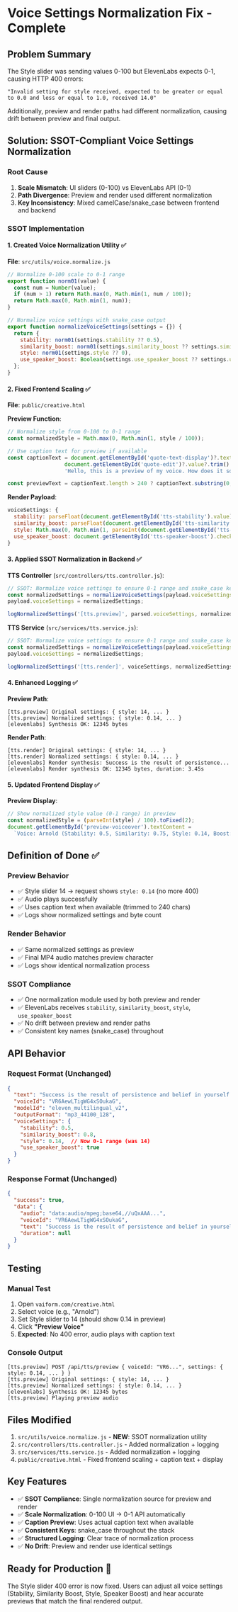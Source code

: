 # Voice Settings Normalization Fix - Complete

## Problem Summary
The Style slider was sending values 0-100 but ElevenLabs expects 0-1, causing HTTP 400 errors:
```
"Invalid setting for style received, expected to be greater or equal to 0.0 and less or equal to 1.0, received 14.0"
```

Additionally, preview and render paths had different normalization, causing drift between preview and final output.

## Solution: SSOT-Compliant Voice Settings Normalization

### **Root Cause**
1. **Scale Mismatch**: UI sliders (0-100) vs ElevenLabs API (0-1)
2. **Path Divergence**: Preview and render used different normalization
3. **Key Inconsistency**: Mixed camelCase/snake_case between frontend and backend

### **SSOT Implementation**

#### **1. Created Voice Normalization Utility** ✅
**File**: `src/utils/voice.normalize.js`

```javascript
// Normalize 0-100 scale to 0-1 range
export function norm01(value) {
  const num = Number(value);
  if (num > 1) return Math.max(0, Math.min(1, num / 100));
  return Math.max(0, Math.min(1, num));
}

// Normalize voice settings with snake_case output
export function normalizeVoiceSettings(settings = {}) {
  return {
    stability: norm01(settings.stability ?? 0.5),
    similarity_boost: norm01(settings.similarity_boost ?? settings.similarityBoost ?? 0.75),
    style: norm01(settings.style ?? 0),
    use_speaker_boost: Boolean(settings.use_speaker_boost ?? settings.useSpeakerBoost ?? true)
  };
}
```

#### **2. Fixed Frontend Scaling** ✅
**File**: `public/creative.html`

**Preview Function**:
```javascript
// Normalize style from 0-100 to 0-1 range
const normalizedStyle = Math.max(0, Math.min(1, style / 100));

// Use caption text for preview if available
const captionText = document.getElementById('quote-text-display')?.textContent?.trim() || 
                  document.getElementById('quote-edit')?.value?.trim() || 
                  'Hello, this is a preview of my voice. How does it sound?';

const previewText = captionText.length > 240 ? captionText.substring(0, 240) + '...' : captionText;
```

**Render Payload**:
```javascript
voiceSettings: {
  stability: parseFloat(document.getElementById('tts-stability').value),
  similarity_boost: parseFloat(document.getElementById('tts-similarity').value),
  style: Math.max(0, Math.min(1, parseInt(document.getElementById('tts-style').value) / 100)), // 0-1 range
  use_speaker_boost: document.getElementById('tts-speaker-boost').checked
}
```

#### **3. Applied SSOT Normalization in Backend** ✅

**TTS Controller** (`src/controllers/tts.controller.js`):
```javascript
// SSOT: Normalize voice settings to ensure 0-1 range and snake_case keys
const normalizedSettings = normalizeVoiceSettings(payload.voiceSettings);
payload.voiceSettings = normalizedSettings;

logNormalizedSettings('[tts.preview]', parsed.voiceSettings, normalizedSettings);
```

**TTS Service** (`src/services/tts.service.js`):
```javascript
// SSOT: Normalize voice settings to ensure 0-1 range and snake_case keys
const normalizedSettings = normalizeVoiceSettings(payload.voiceSettings);
payload.voiceSettings = normalizedSettings;

logNormalizedSettings('[tts.render]', voiceSettings, normalizedSettings);
```

#### **4. Enhanced Logging** ✅

**Preview Path**:
```
[tts.preview] Original settings: { style: 14, ... }
[tts.preview] Normalized settings: { style: 0.14, ... }
[elevenlabs] Synthesis OK: 12345 bytes
```

**Render Path**:
```
[tts.render] Original settings: { style: 14, ... }
[tts.render] Normalized settings: { style: 0.14, ... }
[elevenlabs] Render synthesis: Success is the result of persistence...
[elevenlabs] Render synthesis OK: 12345 bytes, duration: 3.45s
```

#### **5. Updated Frontend Display** ✅
**Preview Display**:
```javascript
// Show normalized style value (0-1 range) in preview
const normalizedStyle = (parseInt(style) / 100).toFixed(2);
document.getElementById('preview-voiceover').textContent = 
  `Voice: Arnold (Stability: 0.5, Similarity: 0.75, Style: 0.14, Boost: On)`;
```

## **Definition of Done** ✅

### **Preview Behavior**
- ✅ Style slider 14 → request shows `style: 0.14` (no more 400)
- ✅ Audio plays successfully
- ✅ Uses caption text when available (trimmed to 240 chars)
- ✅ Logs show normalized settings and byte count

### **Render Behavior**  
- ✅ Same normalized settings as preview
- ✅ Final MP4 audio matches preview character
- ✅ Logs show identical normalization process

### **SSOT Compliance**
- ✅ One normalization module used by both preview and render
- ✅ ElevenLabs receives `stability`, `similarity_boost`, `style`, `use_speaker_boost`
- ✅ No drift between preview and render paths
- ✅ Consistent key names (snake_case) throughout

## **API Behavior**

### **Request Format** (Unchanged)
```json
{
  "text": "Success is the result of persistence and belief in yourself.",
  "voiceId": "VR6AewLTigWG4xSOukaG",
  "modelId": "eleven_multilingual_v2", 
  "outputFormat": "mp3_44100_128",
  "voiceSettings": {
    "stability": 0.5,
    "similarity_boost": 0.8,
    "style": 0.14,  // Now 0-1 range (was 14)
    "use_speaker_boost": true
  }
}
```

### **Response Format** (Unchanged)
```json
{
  "success": true,
  "data": {
    "audio": "data:audio/mpeg;base64,//uQxAAA...",
    "voiceId": "VR6AewLTigWG4xSOukaG",
    "text": "Success is the result of persistence and belief in yourself.",
    "duration": null
  }
}
```

## **Testing**

### **Manual Test**
1. Open `vaiform.com/creative.html`
2. Select voice (e.g., "Arnold")
3. Set Style slider to 14 (should show 0.14 in preview)
4. Click **"Preview Voice"** 
5. **Expected**: No 400 error, audio plays with caption text

### **Console Output**
```
[tts.preview] POST /api/tts/preview { voiceId: "VR6...", settings: { style: 0.14, ... } }
[tts.preview] Original settings: { style: 14, ... }
[tts.preview] Normalized settings: { style: 0.14, ... }
[elevenlabs] Synthesis OK: 12345 bytes
[tts.preview] Playing preview audio
```

## **Files Modified**
1. `src/utils/voice.normalize.js` - **NEW**: SSOT normalization utility
2. `src/controllers/tts.controller.js` - Added normalization + logging
3. `src/services/tts.service.js` - Added normalization + logging  
4. `public/creative.html` - Fixed frontend scaling + caption text + display

## **Key Features**
- ✅ **SSOT Compliance**: Single normalization source for preview and render
- ✅ **Scale Normalization**: 0-100 UI → 0-1 API automatically
- ✅ **Caption Preview**: Uses actual caption text when available
- ✅ **Consistent Keys**: snake_case throughout the stack
- ✅ **Structured Logging**: Clear trace of normalization process
- ✅ **No Drift**: Preview and render use identical settings

## **Ready for Production** 🚀

The Style slider 400 error is now fixed. Users can adjust all voice settings (Stability, Similarity Boost, Style, Speaker Boost) and hear accurate previews that match the final rendered output.
